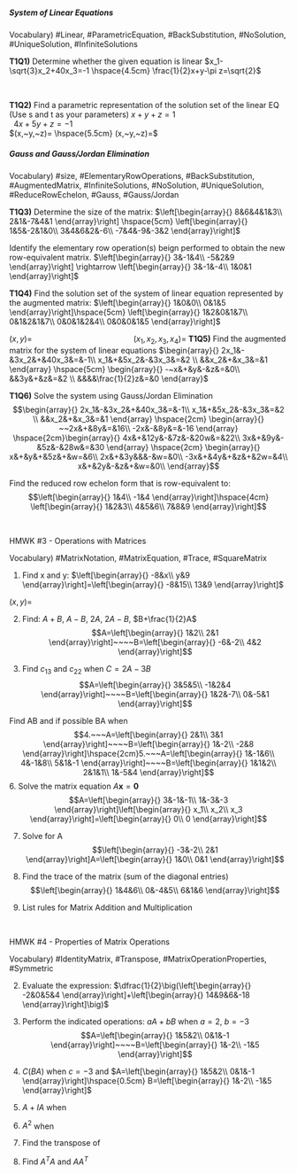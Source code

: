 ##### System of Linear Equations

Vocabulary) #Linear, #ParametricEquation, #BackSubstitution, #NoSolution, #UniqueSolution, #InfiniteSolutions

__T1Q1)__ Determine whether the given equation is linear
$x_1-\sqrt{3}x_2+40x_3=-1 \hspace{4.5cm} \frac{1}{2}x+y-\pi z=\sqrt{2}$ 

<br>

__T1Q2)__ Find a parametric representation of the solution set of the linear EQ (Use s and t as your parameters)
 $x+y+z=1 \hspace{5cm}$ $~~4x+5y+z=-1$  
$(x,~y,~z)= \hspace{5.5cm} (x,~y,~z)=$ 
<br>
##### Gauss and Gauss/Jordan Elimination

Vocabulary) #size, #ElementaryRowOperations, #BackSubstitution, #AugmentedMatrix, #InfiniteSolutions, #NoSolution, #UniqueSolution, #ReduceRowEchelon, #Gauss, #Gauss/Jordan

__T1Q3)__ Determine the size of the matrix: 
$\left[\begin{array}{}
  8&6&4&1&3\\
  2&1&-7&4&1
\end{array}\right] \hspace{5cm} \left[\begin{array}{}
  1&5&-2&1&0\\
  3&4&6&2&-6\\
  -7&4&-9&-3&2
\end{array}\right]$

Identify the elementary row operation(s) beign performed to obtain the new row-equivalent matrix.
$\left[\begin{array}{}
  3&-1&4\\
  -5&2&9
\end{array}\right] \rightarrow \left[\begin{array}{}
   3&-1&-4\\
  1&0&1
\end{array}\right]$

__T1Q4)__ Find the solution set of the system of linear equation represented by the augmented matrix:
 $\left[\begin{array}{}
 1&0&0\\
 0&1&5
\end{array}\right]\hspace{5cm} \left[\begin{array}{}
  1&2&0&1&7\\
  0&1&2&1&7\\
  0&0&1&2&4\\
  0&0&0&1&5
\end{array}\right]$

$(x,y) = \hspace{5cm}(x_1, x_2, x_3, x_4)=$ 
__T1Q5)__ Find the augmented matrix for the system of linear equations
$\begin{array}{}
  2x_1&-&3x_2&+&40x_3&=&-1\\
  x_1&+&5x_2&-&3x_3&=&2 \\
  &&x_2&+&x_3&=&1
\end{array} \hspace{5cm} \begin{array}{}
  -~x&+&y&-&z&=&0\\
  &&3y&+&z&=&2 \\
  &&&&\frac{1}{2}z&=&0
\end{array}$

__T1Q6)__ Solve the system using Gauss/Jordan Elimination
$$\begin{array}{}
  2x_1&-&3x_2&+&40x_3&=&-1\\
  x_1&+&5x_2&-&3x_3&=&2 \\
  &&x_2&+&x_3&=&1
\end{array} \hspace{2cm} \begin{array}{}
  ~~2x&+&8y&=&16\\
  -2x&-&8y&=&-16
\end{array} \hspace{2cm}\begin{array}{}
  4x&+&12y&-&7z&-&20w&=&22\\
  3x&+&9y&-&5z&-&28w&=&30
\end{array} \hspace{2cm} \begin{array}{}
  x&+&y&+&5z&+&w=&6\\
  2x&+&3y&&&-&w=&0\\
  -3x&+&4y&+&z&+&2w=&4\\
  x&+&2y&-&z&+&w=&0\\
\end{array}$$ 


Find the reduced row echelon form that is row-equivalent to: 
$$\left[\begin{array}{}
 1&4\\
 -1&4
\end{array}\right]\hspace{4cm} \left[\begin{array}{}
 1&2&3\\
 4&5&6\\
 7&8&9
\end{array}\right]$$ 
<div style="page-break-after: always; visibility: hidden"> \pagebreak </div>

HMWK #3 -  Operations with Matrices

Vocabulary) #MatrixNotation, #MatrixEquation, #Trace, #SquareMatrix

1. Find x and y: $\left[\begin{array}{}
 -8&x\\
 y&9
\end{array}\right]=\left[\begin{array}{}
 -8&15\\
 13&9
\end{array}\right]$

$(x, y) =$

2. Find: $A+B$, $A-B$, $2A$, $2A-B$, $B+\frac{1}{2}A$ 
$$A=\left[\begin{array}{}
 1&2\\
 2&1
\end{array}\right]~~~~B=\left[\begin{array}{}
 -6&-2\\
 4&2
\end{array}\right]$$

3. Find $c_{13}$ and $c_{22}$ when $C=2A-3B$ 
$$A=\left[\begin{array}{}
 3&5&5\\
 -1&2&4
\end{array}\right]~~~~B=\left[\begin{array}{}
 1&2&-7\\
 0&-5&1
\end{array}\right]$$

Find AB and if possible BA when
$$4.~~~A=\left[\begin{array}{}
 2&1\\
 3&1
\end{array}\right]~~~~B=\left[\begin{array}{}
 1&-2\\
 -2&8
\end{array}\right]\hspace{2cm}5.~~~A=\left[\begin{array}{}
 1&-1&6\\
 4&-1&8\\
 5&1&-1
\end{array}\right]~~~~B=\left[\begin{array}{}
 1&1&2\\
 2&1&1\\
 1&-5&4
\end{array}\right]$$
6. Solve the matrix equation $A\textbf{x}=\textbf{0}$
$$A=\left[\begin{array}{}
 3&-1&-1\\
 1&-3&-3
\end{array}\right]\left[\begin{array}{}
 x_1\\
 x_2\\
 x_3
\end{array}\right]=\left[\begin{array}{}
 0\\
 0
\end{array}\right]$$

7. Solve for A $$\left[\begin{array}{}
 -3&-2\\
 2&1
\end{array}\right]A=\left[\begin{array}{}
 1&0\\
 0&1
\end{array}\right]$$
8. Find the trace of the matrix (sum of the diagonal entries)
$$\left[\begin{array}{}
 1&4&6\\
 0&-4&5\\
 6&1&6
\end{array}\right]$$

10. List rules for Matrix Addition and Multiplication 

<div style="page-break-after: always; visibility: hidden"> \pagebreak </div>

HMWK #4 - Properties of Matrix Operations

Vocabulary) #IdentityMatrix, #Transpose, #MatrixOperationProperties, #Symmetric

2. Evaluate the expression: $\dfrac{1}{2}\big(\left[\begin{array}{}
 -2&0&5&4
\end{array}\right]+\left[\begin{array}{}
 14&9&6&-18
\end{array}\right]\big)$
3. Perform the indicated operations: $aA + bB$ when $a=2$, $b=-3$
$$A=\left[\begin{array}{}
 1&5&2\\
 0&1&-1
\end{array}\right]~~~~B=\left[\begin{array}{}
 1&-2\\
 -1&5
\end{array}\right]$$
4.  $C(BA)$ when $c = - 3$ and $A=\left[\begin{array}{}
 1&5&2\\
 0&1&-1
\end{array}\right]\hspace{0.5cm} B=\left[\begin{array}{}
 1&-2\\
 -1&5
\end{array}\right]$ 
5.   $A+IA$ when  
6.   $A^2$ when 


8. Find the transpose of
9. Find $A^TA$ and $AA^T$ 